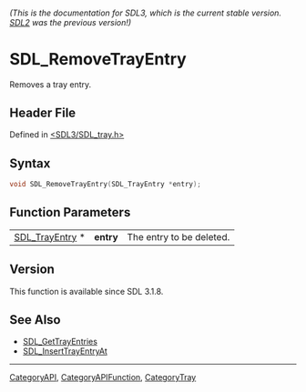 ###### (This is the documentation for SDL3, which is the current stable version. [SDL2](https://wiki.libsdl.org/SDL2/) was the previous version!)
# SDL_RemoveTrayEntry

Removes a tray entry.

## Header File

Defined in [<SDL3/SDL_tray.h>](https://github.com/libsdl-org/SDL/blob/main/include/SDL3/SDL_tray.h)

## Syntax

```c
void SDL_RemoveTrayEntry(SDL_TrayEntry *entry);
```

## Function Parameters

|                                  |           |                          |
| -------------------------------- | --------- | ------------------------ |
| [SDL_TrayEntry](SDL_TrayEntry) * | **entry** | The entry to be deleted. |

## Version

This function is available since SDL 3.1.8.

## See Also

- [SDL_GetTrayEntries](SDL_GetTrayEntries)
- [SDL_InsertTrayEntryAt](SDL_InsertTrayEntryAt)

----
[CategoryAPI](CategoryAPI), [CategoryAPIFunction](CategoryAPIFunction), [CategoryTray](CategoryTray)

